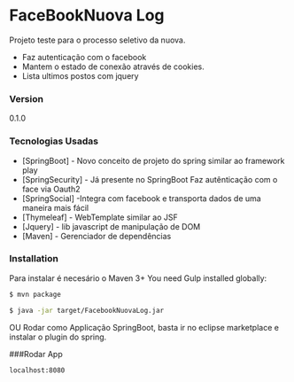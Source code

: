 # FaceBookNuova Log

Projeto teste para o processo seletivo da nuova.
  - Faz autenticação com o facebook
  - Mantem o estado de conexão através de cookies.
  - Lista ultimos postos com jquery
### Version
0.1.0

### Tecnologias Usadas
* [SpringBoot] - Novo conceito de projeto do spring similar ao framework play
* [SpringSecurity] - Já presente no SpringBoot Faz autênticação com o face via Oauth2
* [SpringSocial] -Integra com facebook e transporta dados de uma maneira mais fácil
* [Thymeleaf] - WebTemplate similar ao JSF
* [Jquery] - lib javascript de manipulação de DOM
*  [Maven] - Gerenciador de dependências

### Installation

Para instalar é necesário o Maven 3+
You need Gulp installed globally:

```sh
$ mvn package
```

```sh
$ java -jar target/FacebookNuovaLog.jar
```

OU
Rodar como Applicação SpringBoot, basta ir no eclipse marketplace e instalar o plugin do spring.

###Rodar App

```sh
localhost:8080
```

